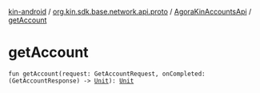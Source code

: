 [kin-android](../../index.md) / [org.kin.sdk.base.network.api.proto](../index.md) / [AgoraKinAccountsApi](index.md) / [getAccount](./get-account.md)

# getAccount

`fun getAccount(request: GetAccountRequest, onCompleted: (GetAccountResponse) -> `[`Unit`](https://kotlinlang.org/api/latest/jvm/stdlib/kotlin/-unit/index.html)`): `[`Unit`](https://kotlinlang.org/api/latest/jvm/stdlib/kotlin/-unit/index.html)